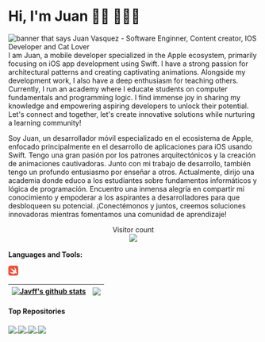 # Hi, I'm Juan 🤟🏽 👨🏽‍💻

<img src="https://user-images.githubusercontent.com/18092648/148613659-8a302d0d-1ccd-4781-ae7c-b1dccfb7811a.jpg" alt="banner that says Juan Vasquez - Software Enginner, Content creator, IOS Developer and Cat Lover">
I am Juan, a mobile developer specialized in the Apple ecosystem, primarily focusing on iOS app development using Swift. I have a strong passion for architectural patterns and creating captivating animations. Alongside my development work, I also have a deep enthusiasm for teaching others. Currently, I run an academy where I educate students on computer fundamentals and programming logic. I find immense joy in sharing my knowledge and empowering aspiring developers to unlock their potential. Let's connect and together, let's create innovative solutions while nurturing a learning community!

Soy Juan, un desarrollador móvil especializado en el ecosistema de Apple, enfocado principalmente en el desarrollo de aplicaciones para iOS usando Swift. Tengo una gran pasión por los patrones arquitectónicos y la creación de animaciones cautivadoras. Junto con mi trabajo de desarrollo, también tengo un profundo entusiasmo por enseñar a otros. Actualmente, dirijo una academia donde educo a los estudiantes sobre fundamentos informáticos y lógica de programación. Encuentro una inmensa alegría en compartir mi conocimiento y empoderar a los aspirantes a desarrolladores para que desbloqueen su potencial. ¡Conectémonos y juntos, creemos soluciones innovadoras mientras fomentamos una comunidad de aprendizaje!


<p align="center"> 
  Visitor count<br>
  <img src="https://profile-counter.glitch.me/javff/count.svg" />
</p>


**Languages and Tools:**  

<code><img height="20" src="https://raw.githubusercontent.com/github/explore/80688e429a7d4ef2fca1e82350fe8e3517d3494d/topics/swift/swift.png"></code>

 <a href="https://github.com/anuraghazra/github-readme-stats"><img align="center" src="https://github-readme-stats.vercel.app/api?username=javff&show_icons=true&include_all_commits=true&theme=buefy&hide_border=true" alt="Javff's github stats" /></a> | <a href="https://github.com/anuraghazra/github-readme-stats"><img align="center" src="https://github-readme-stats.vercel.app/api/top-langs/?username=javff&layout=compact&theme=buefy&hide_border=true" /></a> |
| ------------- | ------------- |

#### Top Repositories


<a href="https://github.com/javff/JKUI">
  <img align="center" src="https://github-readme-stats.vercel.app/api/pin/?username=javff&repo=JKUI&theme=buefy" />
</a>
<a href="https://github.com/javff/JKListKit">
  <img align="center" src="https://github-readme-stats.vercel.app/api/pin/?username=javff&repo=JKListKit&theme=buefy" />
</a>


<a href="https://github.com/javff/DisneyAnimation">
  <img align="center" src="https://github-readme-stats.vercel.app/api/pin/?username=javff&repo=DisneyAnimation&theme=buefy" />
</a>
<a href="https://github.com/javff/raywenderich-downloader">
  <img align="center" src="https://github-readme-stats.vercel.app/api/pin/?username=javff&repo=raywenderich-downloader&theme=buefy" />
</a>

<br />
<br />
